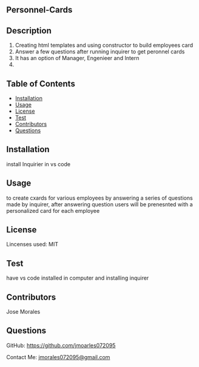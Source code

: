 ## Personnel-Cards
    
    
## Description
1. Creating html templates and using constructor to build employees card 
2. Answer a few questions after running inquirer to get peronnel cards
3. It has an option of Manager, Engenieer and Intern 
4. 
 
## Table of Contents
* [Installation](#installation)
* [Usage](#usage)
* [License](#license)
* [Test](#test)
* [Contributors](#contributors)
* [Questions](#questions)

## Installation
install Inquirier in vs code
 ## Usage
to create cxards for various employees by answering a  series of questions made by inquirer, after answering question users will be prenesnted with a personalized card for each employee
    
## License
Lincenses used: MIT
## Test
have vs code installed in computer and installing inquirer
## Contributors
Jose Morales
## Questions
GitHub: https://github.com/jmoarles072095

Contact Me: jmorales072095@gmail.com
    